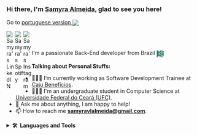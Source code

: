 ### Hi there, I'm <a href="#"> Samyra Almeida</a>, glad to see you here!

Go to <a href="README-pt-br.md">portuguese version <img align="center" src="https://upload.wikimedia.org/wikipedia/commons/thumb/0/05/Flag_of_Brazil.svg/2000px-Flag_of_Brazil.svg.png" height="15px"></a>

<a href="https://www.linkedin.com/in/samyraalmeida/">
  <img align="left" alt="Samyra's LinkedIN" width="22px" 
  src="https://raw.githubusercontent.com/samyraalmeida/samyraalmeida/master/assets/icons/svg/linkedin.svg"/>
</a>

<a href="https://open.spotify.com/user/samyy-02?si=b016202f65ca421b" target="blank">
  <img align="left" alt="Samyra's Spotify" width="22px" src="https://raw.githubusercontent.com/samyraalmeida/samyraalmeida/master/assets/icons/svg/spotify.svg"/>
</a>

<a href="https://www.instagram.com/eusamyraalmeida/" target="blank">
  <img align="left" alt="Samyra's Instagram" width="22px" src="https://raw.githubusercontent.com/samyraalmeida/samyraalmeida/master/assets/icons/svg/instagram.svg"/>
</a>

<!--![visitors](https://visitor-badge.glitch.me/badge?page_id=${your.username}.${your.repo.id})-->

<br>
<br>

I'm a passionate Back-End developer from Brazil <a href="#">
<img align="center" alt="Brazil" width="20px" src="https://raw.githubusercontent.com/samyraalmeida/samyraalmeida/master/assets/icons/svg/brazil-flag.svg" /></a>

**Talking about Personal Stuffs:**

- 👩🏻‍💻 I’m currently working as Software Development Trainee at <a href="https://www.caju.com.br/">Caju Benefícios</a>.
- 👩🏻‍🎓 I'm an undergraduate student in Computer Science at  <a href="https://www.ufc.br/">Universidade Federal do Ceará (UFC)</a>.
- 💬 Ask me about anything, I am happy to help!
- 📫 How to reach me **samyravlalmeida@gmail.com**.

<details>
  <summary><b>🛠️&nbsp;&nbsp;Languages&nbsp;and&nbsp;Tools</b></summary>
  <br/>
  <p align="left"> 
    <a href="https://airflow.apache.org/" target="_blank"><img src="https://raw.githubusercontent.com/apache/airflow/main/docs/apache-airflow/img/logos/airflow_64x64_emoji_transparent.png" alt="apache-airflow" width="37" height="37"/></a>
    <a href="https://www.gnu.org/software/bash/" target="_blank"><img src="https://www.vectorlogo.zone/logos/gnu_bash/gnu_bash-icon.svg" alt="bash" width="40" height="40"/></a> 
    <a href="https://www.cprogramming.com/" target="_blank"><img src="https://raw.githubusercontent.com/devicons/devicon/master/icons/c/c-original.svg" alt="c" width="40" height="40"/></a>
    <a href="https://www.w3schools.com/cpp/" target="_blank"><img src="https://raw.githubusercontent.com/devicons/devicon/master/icons/cplusplus/cplusplus-original.svg" alt="cplusplus" width="40" height="40"/></a>
    <a href="https://www.djangoproject.com/" target="_blank" rel="noreferrer"><img src="https://raw.githubusercontent.com/devicons/devicon/master/icons/django/django-plain-wordmark.svg" alt="django" width="40" height="40"/></a>
    <a href="https://www.docker.com/" target="_blank"> <img src="https://raw.githubusercontent.com/devicons/devicon/master/icons/docker/docker-original-wordmark.svg" alt="docker" width="40" height="40"/></a>
    <a href="https://flask.palletsprojects.com/" target="_blank"><img src="https://www.vectorlogo.zone/logos/pocoo_flask/pocoo_flask-icon.svg" alt="flask" width="40" height="40"/></a>
    <a href="https://git-scm.com/" target="_blank"><img src="https://www.vectorlogo.zone/logos/git-scm/git-scm-icon.svg" alt="git" width="40" height="40"/></a>
    <a href="https://www.linux.org/" target="_blank"><img src="https://raw.githubusercontent.com/devicons/devicon/master/icons/linux/linux-original.svg" alt="linux" width="40" height="40"/></a>
    <a href="https://mqtt.org/" target="_blank"><img src="https://raw.githubusercontent.com/samyraalmeida/samyraalmeida/master/assets/icons/svg/mqtt.svg" alt="mqtt" width="40" height="40"/></a>
    <a href="https://www.postgresql.org" target="_blank"><img src="https://raw.githubusercontent.com/devicons/devicon/master/icons/postgresql/postgresql-original-wordmark.svg" alt="postgresql" width="40" height="40"/></a>
    <a href="https://www.postman.com" target="_blank"><img src="https://www.vectorlogo.zone/logos/getpostman/getpostman-icon.svg" alt="postman" width="40" height="40"/></a>
    <a href="https://www.python.org" target="_blank"><img src="https://raw.githubusercontent.com/devicons/devicon/master/icons/python/python-original.svg" alt="python" width="40" height="40"/></a>
    <a href="https://www.salesforce.com" target="_blank"><img src="https://raw.githubusercontent.com/samyraalmeida/samyraalmeida/master/assets/icons/svg/salesforce.svg" alt="salesforce" width="40" height="40"/></a> 
  </p>
 </details>

<!--
- 🚀 I’m currently learning Data Science on [udemy](https://www.udemy.com/).
<a href="https://www.stone.com.br/"><img align="center" alt="Stone Co." width="18px" src="https://raw.githubusercontent.com/samyraalmeida/samyraalmeida/master/assets/icons/png/stone.png" /></a> -->

<!--
📊 &nbsp;**This week I spent my time on**

![Wakatime stats](https://github-readme-stats-taupe-two.vercel.app/api/wakatime?username=17b86e1d-b535-480d-aba9-42ed9172afa6&hide_title=true&hide_border=true&langs_count=5&bg_color=00000000&text_color=777)
-->

<!-- <details>
  <summary><b>📈&nbsp;&nbsp;My&nbsp;Github&nbsp;Stats</b></summary>
  <br/>
  <p>
    <img height="180em" src="https://github-readme-stats.vercel.app/api?username=samyraalmeida&show_icons=true&hide_border=true&&count_private=true&include_all_commits=true&theme=midnight-purple&text_color=5ec4ba" />
    <img height="180em" src="https://github-readme-stats.vercel.app/api/top-langs/?username=samyraalmeida&exclude_repo=KNN-Image-Classification&show_icons=true&hide_border=true&layout=compact&langs_count=8&theme=midnight-purple&text_color=5ec4ba" />
  </p>
</details>


 -->
